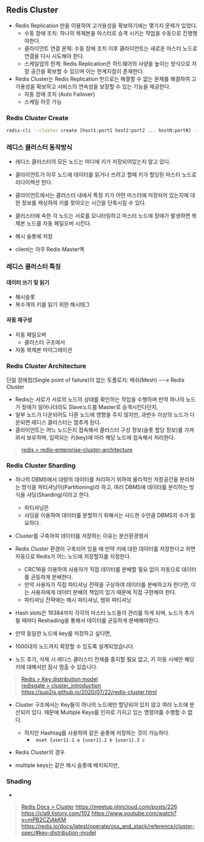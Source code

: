 ## Redis Cluster
- Redis Replication 만을 이용하여 고가용성을 확보하기에는 몇가지 문제가 있었다.
  - 수동 장애 조치: 하나의 복제본을 마스터로 승격 시키는 작업을 수동으로 진행행야한다.
  - 클라이언트 연결 문제: 수동 장애 조치 이후 클라이언트는 새로운 마스터 노드로 연결을 다시 시도해야 한다.
  - 스케일업의 한계: Redis Replication은 하드웨어의 사양을 높이는 방식으로 저장 공간을 확보할 수 있으며 이는 한계지점이 존재한다.
- Redis Cluster는 Redis Replication 만으로는 해결할 수 없는 문제를 해결하여 고가용성을 확보하고 서비스의 연속성을 보장할 수 있는 기능을 제공한다.
  - 자동 장애 조치 (Auto Failover)
  - 스케일 아웃 가능


### Redis Cluster Create
```sh
redis-cli --cluster create [host1:port1 host2:port2 ... hostN:portN] --cluster-replicas 1 --cluster-yes
```



### 레디스 클러스터 동작방식
- 레디스 클러스터의 모든 노드는 어디에 키가 저장되어있는지 알고 있다.
- 클라이언트가 아무 노드에 데이터를 읽거나 쓰려고 할때 키가 할당된 마스터 노드로 리다이렉션 한다.
- 클라이언트에서는 클러스터 내에서 특정 키가 어떤 마스터에 저장되어 있는지에 대한 정보를 캐싱하여 키를 찾아오는 시간을 단축시킬 수 있다.


- 클러스터에 속한 각 노드는 서로를 모니터링하고 마스터 노드에 장애가 발생하면 복제본 노드를 자동 페일오버 시킨다.
- 해시 슬롯에 저장 
- client는 아무 Redis Master엑

### 레디스 클러스터 특징
#### 데이터 쓰기 및 읽기
- 해시슬롯
- 복수개의 키를 읽기 위한 해시태그
#### 자동 재구성
- 자동 페일오버
  - 클러스터 구조에서 
- 자동 복제본 마이그레이션

### Redis Cluster Architecture
단일 장애점(Single point of failure)이 없는 토폴로지: 메쉬(Mesh)   ---»   Redis Cluster
- Redis는 서로가 서로의 노드의 상태를 확인하는 작업을 수행하며 만약 하나의 노드가 장애가 일어나더라도 Slave노드를 Master로 승격시킨다던지, 
- 일부 노드가 다운되어도 다른 노드에 영향을 주지 않지만, 과반수 이상의 노드가 다운되면 레디스 클러스터는 멈추게 된다.
- 클라이언트는 어느 노드든지 접속해서 클러스터 구성 정보(슬롯 할당 정보)를 가져와서 보유하며, 입력되는 키(key)에 따라 해당 노드에 접속해서 처리한다.

> [redis > redis-enterprise-cluster-architecture](https://redis.io/redis-enterprise/technology/redis-enterprise-cluster-architecture/)

### Redis Cluster Sharding
- 하나의 DBMS에서 대량의 데이터를 처리하기 위하여 물리적인 저장공간을 분리하는 방식을 파티셔닝이(Partitioning)라 하고, 여러 DBMS에 데이터를 분리하는 방식을 샤딩(Sharding)이라고 한다. 
  - 파티셔닝은 
  - 샤딩을 이용하여 데이터를 분할하기 위해서는 샤드한 수만큼 DBMS의 수가 필요하다.
- Cluster를 구축하여 데이터를 저장하는 이유는 분산환경엥서 
- Redis Cluster 환경이 구축되어 있을 때 만약 키에 대한 데이터를 저장한다고 하면 자동으로 Redis가 어느 노드에 저장할지를 지정한다.
  - CRC16을 이용하여 사용자가 직접 데이터를 분배할 필요 없이 자동으로 데이터를 균등하게 분배한다.
  - 만약 사용자가 직접 파티셔닝 전략을 구상하여 데이터를 분배하고자 한다면, 이는 사용자에게 데이터 분배의 책임이 있기 때문에 직접 구현해야 한다.
  - 파티셔닝 전략에는 해시 파티셔닝, 범위 파티셔닝
- Hash slots은 16384까지 각각의 마스터 노드들이 관리를 하게 되며, 노드가 추가될 때마다 Reshading을 통해서 데이터를 균등하게 분배해야한다.
- 만약 동일한 노드에 key를 저장하고 싶다면, 

- 1000대의 노드까지 확장할 수 있도록 설계되었습니다.
- 노드 추가, 삭제 시 레디스 클러스터 전체를 중지할 필요 없고, 키 이동 시에만 해당 키에 대해서만 잠시 멈출 수 있습니다.

> [Redis > Key distribution model](https://redis.io/docs/latest/operate/oss_and_stack/reference/cluster-spec/#Key%20distribution%20model) <br/>
> [redisgate > cluster_introduction](http://www.redisgate.com/redis/cluster/cluster_introduction.php)
> https://sup2is.github.io/2020/07/22/redis-cluster.html
- Cluster 구조에서는 Key들이 하나의 노드에만 할당되어 있지 않고 여러 노드에 분산되어 있다. 때문에 Multiple Keys를 인자로 가지고 있는 명령어를 수행할 수 없다.
  - 하지만 Hashtag를 사용하여 같은 슬롯에 저장하는 것이 가능하다.
    - ` mset {user1}.1 a {user1}.2 b {user1}.3 c`

- Redis Cluster의 경우 
- multiple keys는 같은 해시 슬롯에 배치되지만, 


### Shading
- 


> [Redis Docs > Cluster](https://redis.io/docs/latest/operate/oss_and_stack/management/scaling/)
> https://meetup.nhncloud.com/posts/226
> https://cla9.tistory.com/102
> https://www.youtube.com/watch?v=mPB2CZiAkKM
> https://redis.io/docs/latest/operate/oss_and_stack/reference/cluster-spec/#key-distribution-model